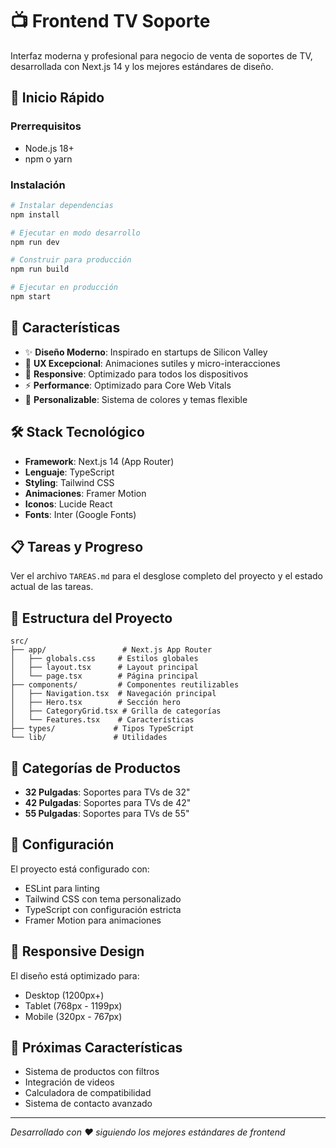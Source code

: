# 📺 Frontend TV Soporte

Interfaz moderna y profesional para negocio de venta de soportes de TV, desarrollada con Next.js 14 y los mejores estándares de diseño.

## 🚀 Inicio Rápido

### Prerrequisitos
- Node.js 18+ 
- npm o yarn

### Instalación
```bash
# Instalar dependencias
npm install

# Ejecutar en modo desarrollo
npm run dev

# Construir para producción
npm run build

# Ejecutar en producción
npm start
```

## 🎨 Características

- ✨ **Diseño Moderno**: Inspirado en startups de Silicon Valley
- 🎯 **UX Excepcional**: Animaciones sutiles y micro-interacciones
- 📱 **Responsive**: Optimizado para todos los dispositivos
- ⚡ **Performance**: Optimizado para Core Web Vitals
- 🎨 **Personalizable**: Sistema de colores y temas flexible

## 🛠️ Stack Tecnológico

- **Framework**: Next.js 14 (App Router)
- **Lenguaje**: TypeScript
- **Styling**: Tailwind CSS
- **Animaciones**: Framer Motion
- **Iconos**: Lucide React
- **Fonts**: Inter (Google Fonts)

## 📋 Tareas y Progreso

Ver el archivo `TAREAS.md` para el desglose completo del proyecto y el estado actual de las tareas.

## 🎯 Estructura del Proyecto

```
src/
├── app/                 # Next.js App Router
│   ├── globals.css     # Estilos globales
│   ├── layout.tsx      # Layout principal
│   └── page.tsx        # Página principal
├── components/         # Componentes reutilizables
│   ├── Navigation.tsx  # Navegación principal
│   ├── Hero.tsx        # Sección hero
│   ├── CategoryGrid.tsx # Grilla de categorías
│   └── Features.tsx    # Características
├── types/             # Tipos TypeScript
└── lib/               # Utilidades
```

## 🎨 Categorías de Productos

- **32 Pulgadas**: Soportes para TVs de 32"
- **42 Pulgadas**: Soportes para TVs de 42"
- **55 Pulgadas**: Soportes para TVs de 55"

## 🔧 Configuración

El proyecto está configurado con:
- ESLint para linting
- Tailwind CSS con tema personalizado
- TypeScript con configuración estricta
- Framer Motion para animaciones

## 📱 Responsive Design

El diseño está optimizado para:
- Desktop (1200px+)
- Tablet (768px - 1199px)
- Mobile (320px - 767px)

## 🌟 Próximas Características

- Sistema de productos con filtros
- Integración de videos
- Calculadora de compatibilidad
- Sistema de contacto avanzado

---

*Desarrollado con ❤️ siguiendo los mejores estándares de frontend* 
